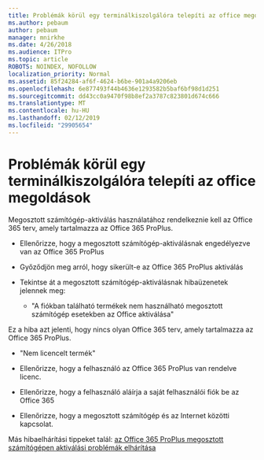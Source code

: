 ```yaml
---
title: Problémák körül egy terminálkiszolgálóra telepíti az office megoldások
ms.author: pebaum
author: pebaum
manager: mnirkhe
ms.date: 4/26/2018
ms.audience: ITPro
ms.topic: article
ROBOTS: NOINDEX, NOFOLLOW
localization_priority: Normal
ms.assetid: 85f24284-af6f-4624-b6be-901a4a9206eb
ms.openlocfilehash: 6e877493f44b4636e1293582b5baf6bf98d1d251
ms.sourcegitcommit: dd43cc0a9470f98b8ef2a3787c823801d674c666
ms.translationtype: MT
ms.contentlocale: hu-HU
ms.lasthandoff: 02/12/2019
ms.locfileid: "29905654"
---
```

# <a name="solutions-for-issues-around-installing-office-on-a-terminal-server"></a>Problémák körül egy terminálkiszolgálóra telepíti az office megoldások

Megosztott számítógép-aktiválás használatához rendelkeznie kell az Office 365 terv, amely tartalmazza az Office 365 ProPlus.
  
- Ellenőrizze, hogy a megosztott számítógép-aktiválásnak engedélyezve van az Office 365 ProPlus
    
- Győződjön meg arról, hogy sikerült-e az Office 365 ProPlus aktiválás
    
- Tekintse át a megosztott számítógép-aktiválásnak hibaüzenetek jelennek meg:
    
  - "A fiókban található termékek nem használható megosztott számítógép esetekben az Office aktiválása"
  
Ez a hiba azt jelenti, hogy nincs olyan Office 365 terv, amely tartalmazza az Office 365 ProPlus.
    
  - "Nem licencelt termék"
    
  - Ellenőrizze, hogy a felhasználó az Office 365 ProPlus van rendelve licenc.
    
  - Ellenőrizze, hogy a felhasználó aláírja a saját felhasználói fiók be az Office 365
    
  - Ellenőrizze, hogy a megosztott számítógép és az Internet közötti kapcsolat.
    
Más hibaelhárítási tippeket talál: [az Office 365 ProPlus megosztott számítógépen aktiválási problémák elhárítása](https://docs.microsoft.com/DeployOffice/troubleshoot-issues-with-shared-computer-activation-for-office-365-proplus)
  

